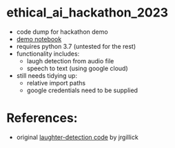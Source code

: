 # ethical_ai_hackathon_2023
- code dump for hackathon demo
- [demo notebook](https://github.com/chilledgeek/ethical_ai_hackathon_2023/blob/main/src/Audio%20Analyser.ipynb)
- requires python 3.7 (untested for the rest)
- functionality includes:
  - laugh detection from audio file
  - speech to text (using google cloud)
- still needs tidying up:
  - relative import paths
  - google credentials need to be supplied

# References:
- original [laughter-detection code](https://github.com/jrgillick/laughter-detection) by jrgillick
